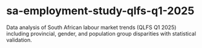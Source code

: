 # sa-employment-study-qlfs-q1-2025
Data analysis of South African labour market trends (QLFS Q1 2025) including provincial, gender, and population group disparities with statistical validation.
